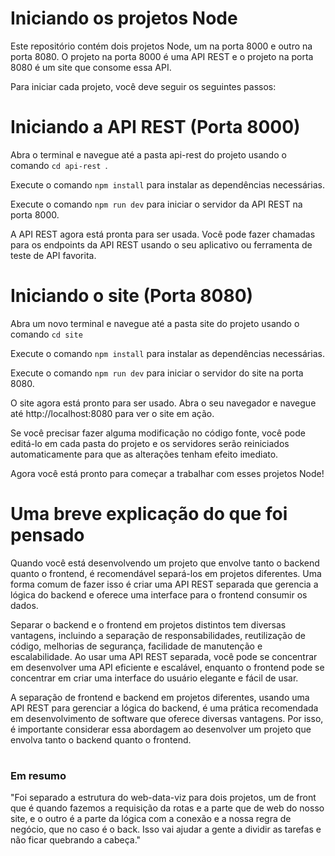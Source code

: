 # Iniciando os projetos Node
Este repositório contém dois projetos Node, um na porta 8000 e outro na porta 8080. O projeto na porta 8000 é uma API REST e o projeto na porta 8080 é um site que consome essa API.

Para iniciar cada projeto, você deve seguir os seguintes passos:

# Iniciando a API REST (Porta 8000)
Abra o terminal e navegue até a pasta api-rest do projeto usando o comando ```cd api-rest ```.

Execute o comando ```npm install``` para instalar as dependências necessárias.

Execute o comando ```npm run dev``` para iniciar o servidor da API REST na porta 8000.

A API REST agora está pronta para ser usada. Você pode fazer chamadas para os endpoints da API REST usando o seu aplicativo ou ferramenta de teste de API favorita.

# Iniciando o site (Porta 8080)
Abra um novo terminal e navegue até a pasta site do projeto usando o comando ```cd site```

Execute o comando ```npm install``` para instalar as dependências necessárias.

Execute o comando ```npm run dev``` para iniciar o servidor do site na porta 8080.

O site agora está pronto para ser usado. Abra o seu navegador e navegue até http://localhost:8080 para ver o site em ação.

Se você precisar fazer alguma modificação no código fonte, você pode editá-lo em cada pasta do projeto e os servidores serão reiniciados automaticamente para que as alterações tenham efeito imediato.

Agora você está pronto para começar a trabalhar com esses projetos Node!


# Uma breve explicação do que foi pensado 

Quando você está desenvolvendo um projeto que envolve tanto o backend quanto o frontend, é recomendável separá-los em projetos diferentes. Uma forma comum de fazer isso é criar uma API REST separada que gerencia a lógica do backend e oferece uma interface para o frontend consumir os dados.

Separar o backend e o frontend em projetos distintos tem diversas vantagens, incluindo a separação de responsabilidades, reutilização de código, melhorias de segurança, facilidade de manutenção e escalabilidade. Ao usar uma API REST separada, você pode se concentrar em desenvolver uma API eficiente e escalável, enquanto o frontend pode se concentrar em criar uma interface do usuário elegante e fácil de usar.

A separação de frontend e backend em projetos diferentes, usando uma API REST para gerenciar a lógica do backend, é uma prática recomendada em desenvolvimento de software que oferece diversas vantagens. Por isso, é importante considerar essa abordagem ao desenvolver um projeto que envolva tanto o backend quanto o frontend.
#
### Em resumo
"Foi separado a estrutura do web-data-viz para dois projetos, um de front que é quando fazemos a requisição da rotas e a parte que de web do nosso site, e o outro é a parte da lógica com a conexão e a nossa regra de negócio, que no caso é o back. Isso vai ajudar a gente a dividir as tarefas e não ficar quebrando a cabeça."
